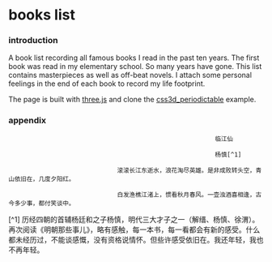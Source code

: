 # books list
### introduction
A book list recording all famous books I read in the past ten years. The first book was read in my elementary school. So many years have gone. This list contains masterpieces as well as off-beat novels. I attach some personal feelings in the end of each book to record my life footprint.

The page is built with [three.js]([https://threejs.org](https://threejs.org/)) and clone the [css3d_periodictable](https://threejs.org/examples/#css3d_periodictable) example.

### appendix
```
                                                         临江仙

                                                         杨慎[^1]

                              滚滚长江东逝水，浪花淘尽英雄。是非成败转头空，青山依旧在，几度夕阳红。

                              白发渔樵江渚上，惯看秋月春风。一壶浊酒喜相逢，古今多少事，都付笑谈中。
```

[^1] 历经四朝的首辅杨廷和之子杨慎，明代三大才子之一（解缙、杨慎、徐渭）。再次阅读《明朝那些事儿》，略有感触，每一本书，每一看都会有新的感受。什么都未经历过，不能谈感慨，没有资格说情怀。但些许感受依旧在。我还年轻，我也不再年轻。
